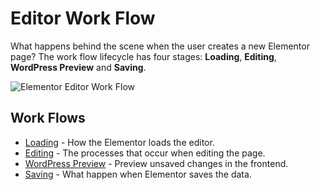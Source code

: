 # Editor Work Flow

What happens behind the scene when the user creates a new Elementor page? The work flow lifecycle has four stages: **Loading**, **Editing**, **WordPress Preview** and **Saving**.

<img :src="$withBase('/assets/img/elementor-editor-work-flow2.png')" alt="Elementor Editor Work Flow">

## Work Flows

* [Loading](./editor-loading/) - How the Elementor loads the editor.
* [Editing](./editor-editing/) - The processes that occur when editing the page.
* [WordPress Preview](./editor-preview/) - Preview unsaved changes in the frontend.
* [Saving](./editor-saving/) - What happen when Elementor saves the data.
